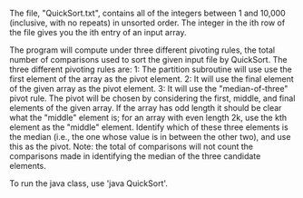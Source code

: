 The file, "QuickSort.txt", contains all of the integers between 1 and 10,000 (inclusive, with no repeats) in unsorted order. The integer in the ith row of the file gives you the ith entry of an input array. 

The program will compute under three different pivoting rules, the total number of comparisons used to sort the given input file by QuickSort. The three different pivoting rules are: 
1: The partition subroutine will use use the first element of the array as the pivot element.
2: It will use the final element of the given array as the pivot element.
3: It will use the "median-of-three" pivot rule. The pivot will be chosen by considering the first, middle, and final elements of the given array. If the array has odd length it should be clear what the "middle" element is; for an array with even length 2k, use the kth element as the "middle" element. Identify which of these three elements is the median (i.e., the one whose value is in between the other two), and use this as the pivot. 
Note: the total of comparisons will not count the comparisons made in identifying the median of the three candidate elements. 

To run the java class, use 'java QuickSort'. 
